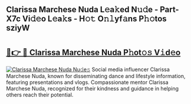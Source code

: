 ## Clarissa Marchese Nuda L𝚎a𝚔ed N𝚞𝚍e - Part-X7c Vi𝚍𝚎o L𝚎a𝚔s - H𝚘𝚝 O𝚗𝚕yf𝚊ns P𝚑𝚘tos sziyW

# <h2><a href="http://kfbtv5k.oniu.top/?m=Clarissa+Marchese+Nuda">🔗👉 🔴 Clarissa Marchese Nuda P𝚑ot𝚘𝚜 V𝚒d𝚎o</a></h2>

[![Clarissa Marchese Nuda Nu𝚍e𝚜](https://i.imgur.com/0qMVB7G.gif)](http://kfbtv5k.oniu.top/?m=Clarissa+Marchese+Nuda)
Social media influencer Clarissa Marchese Nuda, known for disseminating dance and lifestyle information, featuring presentations and vlogs. Compassionate mentor Clarissa Marchese Nuda, recognized for their kindness and guidance in helping others reach their potential.  
